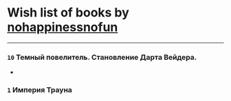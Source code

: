 # Wish list of books by [nohappinessnofun](http://vk.com/id380085691)
---

### `10` Темный повелитель. Становление Дарта Вейдера.
-

### `1` Империя Трауна

